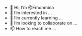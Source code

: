 - 👋 Hi, I’m @Emonmina
- 👀 I’m interested in ...
- 🌱 I’m currently learning ...
- 💞️ I’m looking to collaborate on ...
- 📫 How to reach me ...

<!---
Emonmina/Emonmina is a ✨ special ✨ repository because its `README.md` (this file) appears on your GitHub profile.
You can click the Preview link to take a look at your changes.
--->
